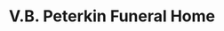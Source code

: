 ---
title: "V.B. Peterkin Funeral Home"
url: /selma/v-b-peterkin-funeral-home/
shop: funeral directors
---